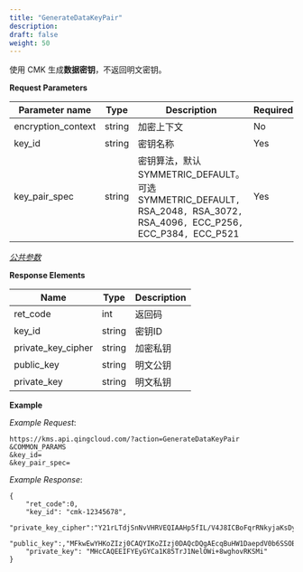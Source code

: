 ```yaml
---
title: "GenerateDataKeyPair"
description: 
draft: false
weight: 50
---
```


使用 CMK 生成**数据密钥**，不返回明文密钥。

**Request Parameters**

| Parameter name | Type | Description | Required |
| --- | --- | --- | --- |
| encryption_context | string | 加密上下文                                                   | No       |
| key_id             | string | 密钥名称                                                     | Yes      |
| key_pair_spec      | string | 密钥算法，默认SYMMETRIC_DEFAULT。可选SYMMETRIC_DEFAULT`, `RSA_2048`, `RSA_3072`, `RSA_4096`, `ECC_P256`, `ECC_P384`, `ECC_P521 | Yes      |

[_公共参数_](../../parameters/)

**Response Elements**

| Name | Type | Description |
| --- | --- | --- |
| ret_code           | int    | 返回码      |
| key_id             | string | 密钥ID      |
| private_key_cipher | string | 加密私钥    |
| public_key         | string | 明文公钥    |
| private_key        | string | 明文私钥    |

**Example**

_Example Request_:

```
https://kms.api.qingcloud.com/?action=GenerateDataKeyPair
&COMMON_PARAMS
&key_id=
&key_pair_spec=
```

_Example Response_:

```
{
	"ret_code":0,
	"key_id": "cmk-12345678",
  "private_key_cipher":"Y21rLTdjSnNvVHRVEQIAAHp5fIL/V4J8ICBoFqrRNkyjaKsDyuLBRrw4t7ypJvWAWBFuO2gr8JSYdP1owH",
	"public_key":,"MFkwEwYHKoZIzj0CAQYIKoZIzj0DAQcDQgAEcqBuHW1DaepdV0b6SSOBVXKJ7HXxe7ZTxndohMy9vZCzmFJ"
	"private_key": "MHcCAQEEIFYEyGYCa1K85TrJ1NelOWi+8wghovRKSMi"
}
```
